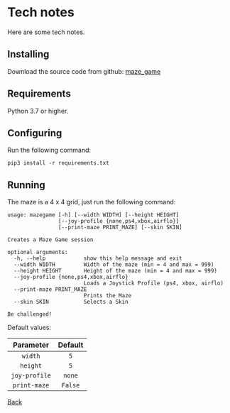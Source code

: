 # Tech notes

Here are some tech notes.

## Installing

Download the source code from github: [maze_game](https://github.com/ortolanph/maze_game) 

## Requirements

Python 3.7 or higher.

## Configuring

Run the following command:

```shell
pip3 install -r requirements.txt
```

## Running

The maze is a 4 x 4 grid, just run the following command:

```shell
usage: mazegame [-h] [--width WIDTH] [--height HEIGHT]
                [--joy-profile {none,ps4,xbox,airflo}]
                [--print-maze PRINT_MAZE] [--skin SKIN]

Creates a Maze Game session

optional arguments:
  -h, --help            show this help message and exit
  --width WIDTH         Width of the maze (min = 4 and max = 999)
  --height HEIGHT       Height of the maze (min = 4 and max = 999)
  --joy-profile {none,ps4,xbox,airflo}
                        Loads a Joystick Profile (ps4, xbox, airflo)
  --print-maze PRINT_MAZE
                        Prints the Maze
  --skin SKIN           Selects a Skin

Be challenged!
```

Default values:

| Parameter | Default |
|:---------:|:-------:|
| `width` | `5` |
| `height` | `5` |
| `joy-profile` | `none` |
| `print-maze` | `False` |

[Back](../README.md)